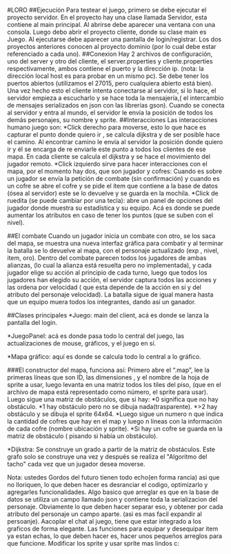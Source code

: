 #LORO
##Ejecución
Para testear el juego, primero se debe ejecutar el proyecto servidor. En el proyecto hay una clase llamada Servidor, esta contiene al main principal. Al abrirse debe aparecer una ventana con una consola. 
Luego debo abrir el proyecto cliente, donde su clase main es Juego. Al ejecutarse debe aparecer una pantalla de login/registrar. 
Los dos proyectos anteriores conocen al proyecto dominio (por lo cual debe estar referenciado a cada uno).
##Conexion
Hay 2 archivos de configuración, uno del server y otro del cliente, el server.properties y cliente.properties respectivamente, ambos contiene el puerto y la dirección ip. (nota: la dirección local host es para probar en un mismo pc).
Se debe tener los puertos abiertos (utilizamos el 27015, pero cualquiera abierto está bien).
Una vez hecho esto el cliente intenta conectarse al servidor, si lo hace, el servidor empieza a escucharlo y se hace toda la mensajería,( el intercambio de mensajes serializados en json con las librerías gson).
Cuando se conecta al servidor y entra al mundo, el servidor le envía la posición de todos los demás personajes, su nombre y sprite. 
##Interacciones
Las interacciones humano juego son: 
*Click derecho para moverse, esto lo que hace es capturar el punto donde quiero ir , se calcula dijkstra y de ser posible hace el camino. Al encontrar camino le envía al servidor la posición donde quiero ir y él se encarga de re enviarle este punto a todos los clientes de ese mapa. En cada cliente se calcula el dijkstra y se hace el movimiento del jugador remoto.
*Click izquierdo sirve para hacer interacciones con el mapa, por el momento hay dos, que son jugador y cofres: 
Cuando es sobre un jugador se envía la petición de combate (sin confirmación) y cuando es un cofre se abre el cofre y se pide el ítem que contiene a la base de datos (ósea al servidor) este se lo devuelve y se guarda en la mochila. 
*Click de ruedita (se puede cambiar por una tecla): abre un panel de opciones del jugador donde muestra su estadística y su equipo. Acá es donde se puede aumentar los atributos en caso de tener los puntos (que se suben con el nivel).

##El combate 
Cuando un jugador inicia un combate con otro, se los saca del mapa, se muestra una nueva interfaz gráfica para combatir y al terminar la batalla se lo devuelve al mapa, con el personaje actualizado (exp , nivel, item, oro).
Dentro del combate parecen todos los jugadores de ambas alianzas, (lo cual la alianza está resuelta pero no implementada), y cada jugador elige su acción al principio de cada turno, luego que todos los jugadores han elegido su acción, el servidor captura todos las acciones y las ordena por velocidad ( que esta depende de la acción en sí y del atributo del personaje velocidad). 
La batalla sigue de igual manera hasta que un equipo muera todos los integrantes, dando así un ganador. 

##Clases principales 
*Juego: main del client, acá es donde se lanza la pantalla del login.

*JuegoPanel: acá es donde pasa todo lo central del juego, las actualizaciones de mouse, gráficos, y el juego en sí.

*Mapa gráfico: aquí es donde se calcula todo lo central a lo gráfico.

###El constructor del mapa, funciona así: 
Primero abre el “.map”, lee la primeras líneas que son ID, las dimensiones , y el nombre de la hoja de sprite a usar, luego levanta en una matriz todos los tiles del piso, (que en el archivo de mapa está representado como número, el sprite para usar). Luego sigue una matriz de obstáculos, que si hay:
*0 significa que no hay obstáculo.
*1 hay obstáculo pero no se dibuja nada(trasparente).
*>2 hay obstáculo y se dibuja el sprite 64x64.
*Luego sigue un numero n que indica la cantidad de cofres que hay en el map y luego n líneas con la información de cada cofre (nombre ubicación y sprite). 
*Si hay un cofre se guarda en la matriz de obstáculo ( pisando si había un obstáculo). 

*Dijkstra: 
Se construye un grado a partir de la matriz de obstáculos. Este grafo solo se construye una vez y después se realiza el "Algoritmo del tacho" cada vez que un jugador desea moverse.

Nota: ustedes Gordos del futuro tienen todo echo(en forma rancia) asi que no lloriquen, lo que deben hacer es desranciar el codigo, optimizarlo y agregarles funcionalidades.
 Algo basico que arreglar es que en la base de datos se utiliza un campo llamado json y contiene toda la serializacion del personaje. Obviamente lo que deben hacer separar eso, y obtener por cada atributo del personaje un campo aparte. (asi es mas facil expandir al persoanje).
 Aacoplar el chat al juego, tiene que estar integrado a los graficos de forma elegante.
 Las funciones para equipar y desequipar item ya estan echas, lo que deben hacer es, hacer unos pequeños arreglos para que funcione.
 Modificar los sprite y usar sprite mas lindos c:
